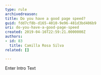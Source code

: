 ```yaml
---
type: rule
archivedreason: 
title: Do you have a good page speed?
guid: fdd7cf8b-d165-4010-9e96-481d3bd406b9
uri: do-you-have-a-good-page-speed
created: 2019-04-16T22:59:21.0000000Z
authors:
- id: 83
  title: Camilla Rosa Silva
related: []

---
```



Enter Intro Text
<br><excerpt class='endintro'></excerpt><br>



